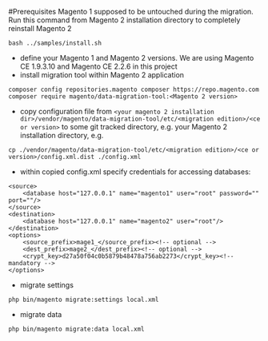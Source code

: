 #Prerequisites
Magento 1 supposed to be untouched during the migration. Run this command from Magento 2 installation directory to completely reinstall Magento 2
~~~~
bash ../samples/install.sh
~~~~
- define your Magento 1 and Magento 2 versions. We are using Magento CE 1.9.3.10 and Magento CE 2.2.6 in this project
- install migration tool within Magento 2 application
~~~~
composer config repositories.magento composer https://repo.magento.com
composer require magento/data-migration-tool:<Magento 2 version>
~~~~
- copy configuration file from `<your magento 2 installation dir>/vendor/magento/data-migration-tool/etc/<migration edition>/<ce or version>` to some git tracked directory, e.g. your Magento 2 installation directory, e.g.
~~~~
cp ./vendor/magento/data-migration-tool/etc/<migration edition>/<ce or version>/config.xml.dist ./config.xml
~~~~
- within copied config.xml specify credentials for accessing databases:
~~~~
<source>
    <database host="127.0.0.1" name="magento1" user="root" password="" port=""/>
</source>
<destination>
    <database host="127.0.0.1" name="magento2" user="root"/>
</destination>
<options>
    <source_prefix>mage1_</source_prefix><!-- optional -->
    <dest_prefix>mage2_</dest_prefix><!-- optional -->
    <crypt_key>d27a50f04c0b5879b48478a756ab2273</crypt_key><!-- mandatory -->
</options>
~~~~
- migrate settings
~~~~
php bin/magento migrate:settings local.xml
~~~~
- migrate data
~~~~
php bin/magento migrate:data local.xml
~~~~
